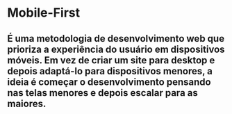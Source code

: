 # Mobile-First
## É uma metodologia de desenvolvimento web que prioriza a experiência do usuário em dispositivos móveis. Em vez de criar um site para desktop e depois adaptá-lo para dispositivos menores, a ideia é começar o desenvolvimento pensando nas telas menores e depois escalar para as maiores.
